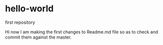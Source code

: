 # hello-world
first repository

Hi now I am making the first changes to Readme.md file so as to check and commit them against the master.
